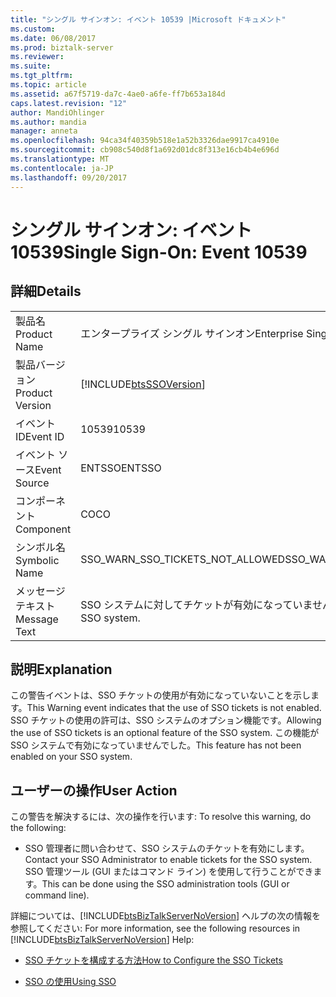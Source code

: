 ```yaml
---
title: "シングル サインオン: イベント 10539 |Microsoft ドキュメント"
ms.custom: 
ms.date: 06/08/2017
ms.prod: biztalk-server
ms.reviewer: 
ms.suite: 
ms.tgt_pltfrm: 
ms.topic: article
ms.assetid: a67f5719-da7c-4ae0-a6fe-ff7b653a184d
caps.latest.revision: "12"
author: MandiOhlinger
ms.author: mandia
manager: anneta
ms.openlocfilehash: 94ca34f40359b518e1a52b3326dae9917ca4910e
ms.sourcegitcommit: cb908c540d8f1a692d01dc8f313e16cb4b4e696d
ms.translationtype: MT
ms.contentlocale: ja-JP
ms.lasthandoff: 09/20/2017
---
```

# <a name="single-sign-on-event-10539"></a><span data-ttu-id="347d2-102">シングル サインオン: イベント 10539</span><span class="sxs-lookup"><span data-stu-id="347d2-102">Single Sign-On: Event 10539</span></span>
## <a name="details"></a><span data-ttu-id="347d2-103">詳細</span><span class="sxs-lookup"><span data-stu-id="347d2-103">Details</span></span>  
  
|||  
|-|-|  
|<span data-ttu-id="347d2-104">製品名</span><span class="sxs-lookup"><span data-stu-id="347d2-104">Product Name</span></span>|<span data-ttu-id="347d2-105">エンタープライズ シングル サインオン</span><span class="sxs-lookup"><span data-stu-id="347d2-105">Enterprise Single Sign-On</span></span>|  
|<span data-ttu-id="347d2-106">製品バージョン</span><span class="sxs-lookup"><span data-stu-id="347d2-106">Product Version</span></span>|[!INCLUDE[btsSSOVersion](../includes/btsssoversion-md.md)]|  
|<span data-ttu-id="347d2-107">イベント ID</span><span class="sxs-lookup"><span data-stu-id="347d2-107">Event ID</span></span>|<span data-ttu-id="347d2-108">10539</span><span class="sxs-lookup"><span data-stu-id="347d2-108">10539</span></span>|  
|<span data-ttu-id="347d2-109">イベント ソース</span><span class="sxs-lookup"><span data-stu-id="347d2-109">Event Source</span></span>|<span data-ttu-id="347d2-110">ENTSSO</span><span class="sxs-lookup"><span data-stu-id="347d2-110">ENTSSO</span></span>|  
|<span data-ttu-id="347d2-111">コンポーネント</span><span class="sxs-lookup"><span data-stu-id="347d2-111">Component</span></span>|<span data-ttu-id="347d2-112">CO</span><span class="sxs-lookup"><span data-stu-id="347d2-112">CO</span></span>|  
|<span data-ttu-id="347d2-113">シンボル名</span><span class="sxs-lookup"><span data-stu-id="347d2-113">Symbolic Name</span></span>|<span data-ttu-id="347d2-114">SSO_WARN_SSO_TICKETS_NOT_ALLOWED</span><span class="sxs-lookup"><span data-stu-id="347d2-114">SSO_WARN_SSO_TICKETS_NOT_ALLOWED</span></span>|  
|<span data-ttu-id="347d2-115">メッセージ テキスト</span><span class="sxs-lookup"><span data-stu-id="347d2-115">Message Text</span></span>|<span data-ttu-id="347d2-116">SSO システムに対してチケットが有効になっていません。</span><span class="sxs-lookup"><span data-stu-id="347d2-116">Tickets are not enabled for the SSO system.</span></span>|  
  
## <a name="explanation"></a><span data-ttu-id="347d2-117">説明</span><span class="sxs-lookup"><span data-stu-id="347d2-117">Explanation</span></span>  
 <span data-ttu-id="347d2-118">この警告イベントは、SSO チケットの使用が有効になっていないことを示します。</span><span class="sxs-lookup"><span data-stu-id="347d2-118">This Warning event indicates that the use of SSO tickets is not enabled.</span></span> <span data-ttu-id="347d2-119">SSO チケットの使用の許可は、SSO システムのオプション機能です。</span><span class="sxs-lookup"><span data-stu-id="347d2-119">Allowing the use of SSO tickets is an optional feature of the SSO system.</span></span> <span data-ttu-id="347d2-120">この機能が SSO システムで有効になっていませんでした。</span><span class="sxs-lookup"><span data-stu-id="347d2-120">This feature has not been enabled on your SSO system.</span></span>  
  
## <a name="user-action"></a><span data-ttu-id="347d2-121">ユーザーの操作</span><span class="sxs-lookup"><span data-stu-id="347d2-121">User Action</span></span>  
 <span data-ttu-id="347d2-122">この警告を解決するには、次の操作を行います: </span><span class="sxs-lookup"><span data-stu-id="347d2-122">To resolve this warning, do the following:</span></span>  
  
-   <span data-ttu-id="347d2-123">SSO 管理者に問い合わせて、SSO システムのチケットを有効にします。</span><span class="sxs-lookup"><span data-stu-id="347d2-123">Contact your SSO Administrator to enable tickets for the SSO system.</span></span> <span data-ttu-id="347d2-124">SSO 管理ツール (GUI またはコマンド ライン) を使用して行うことができます。</span><span class="sxs-lookup"><span data-stu-id="347d2-124">This can be done using the SSO administration tools (GUI or command line).</span></span>  
  
 <span data-ttu-id="347d2-125">詳細については、[!INCLUDE[btsBizTalkServerNoVersion](../includes/btsbiztalkservernoversion-md.md)] ヘルプの次の情報を参照してください: </span><span class="sxs-lookup"><span data-stu-id="347d2-125">For more information, see the following resources in [!INCLUDE[btsBizTalkServerNoVersion](../includes/btsbiztalkservernoversion-md.md)] Help:</span></span>  
  
-   [<span data-ttu-id="347d2-126">SSO チケットを構成する方法</span><span class="sxs-lookup"><span data-stu-id="347d2-126">How to Configure the SSO Tickets</span></span>](../core/how-to-configure-the-sso-tickets.md)  
  
-   [<span data-ttu-id="347d2-127">SSO の使用</span><span class="sxs-lookup"><span data-stu-id="347d2-127">Using SSO</span></span>](../core/using-sso.md)